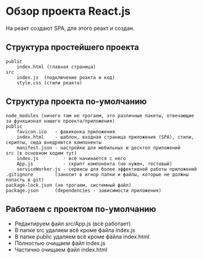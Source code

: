 # Обзор проекта React.js

На реакт создают SPA, для этого реакт и создан.

## Структура простейшего проекта
    public
        index.html (главная страница)
    src
        index.js  (подключение реакта и код)
        style.css (стили реакта)

## Структура проекта по-умолчанию
    node_modules (ничего там не трогаем, это различные пакеты, отвечающие за функционал нашего проекта/приложения)
    public
        favicon.ico   - фавиконка приложения
        index.html    - шаблон, входная страница приложения (SPA), стили, скрипты, сюда внедряются компоненты
        manifest.json - настройки для мобильных и десктоп приложений
    src (в основном кодим тут)
        index.js         - всё начинается с него
        App.js           - скрипт компонента (не нужен, тестовый)
        serviceWorker.js - сервисы для более эффективной работы приложений
    .gitignore        (заносит в игнор папки и файлы, которые не должны попасть в git)
    package-lock.json (не трогаем, системный файл)
    package.json      (dependencies - зависимости приложения)

## Работаем с проектом по-умолчанию
* Редактируем файл src/App.js (всё работает)
* В папке src удаляем всё кроме файла index.js
* В папке public удаляем всё кроме файла index.html
* Полностью очищаем файл index.js
* Частично очищаем файл index.html
